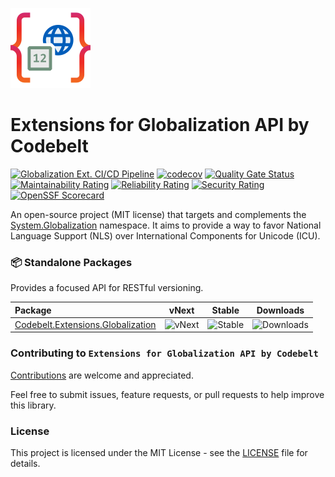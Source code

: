![Extensions for Globalization API by Codebelt](.nuget/icon.png)

# Extensions for Globalization API by Codebelt

[![Globalization Ext. CI/CD Pipeline](https://github.com/codebeltnet/globalization/actions/workflows/pipelines.yml/badge.svg)](https://github.com/codebeltnet/globalization/actions/workflows/pipelines.yml) [![codecov](https://codecov.io/gh/codebeltnet/globalization/graph/badge.svg?token=BN2UhFM3bb)](https://codecov.io/gh/codebeltnet/globalization) [![Quality Gate Status](https://sonarcloud.io/api/project_badges/measure?project=globalization&metric=alert_status)](https://sonarcloud.io/dashboard?id=globalization) [![Maintainability Rating](https://sonarcloud.io/api/project_badges/measure?project=globalization&metric=sqale_rating)](https://sonarcloud.io/dashboard?id=globalization) [![Reliability Rating](https://sonarcloud.io/api/project_badges/measure?project=globalization&metric=reliability_rating)](https://sonarcloud.io/dashboard?id=globalization) [![Security Rating](https://sonarcloud.io/api/project_badges/measure?project=globalization&metric=security_rating)](https://sonarcloud.io/dashboard?id=globalization) [![OpenSSF Scorecard](https://api.scorecard.dev/projects/github.com/codebeltnet/xunit/badge)](https://scorecard.dev/viewer/?uri=github.com/codebeltnet/globalization)

An open-source project (MIT license) that targets and complements the [System.Globalization](https://github.com/dotnet/runtime/tree/main/src/libraries/System.Private.CoreLib/src/System/Globalization) namespace. It aims to provide a way to favor National Language Support (NLS) over International Components for Unicode (ICU).

### 📦 Standalone Packages

Provides a focused API for RESTful versioning.

|Package|vNext|Stable|Downloads|
|:--|:-:|:-:|:-:|
| [Codebelt.Extensions.Globalization](https://www.nuget.org/packages/Codebelt.Extensions.Globalization/) | ![vNext](https://img.shields.io/nuget/vpre/Codebelt.Extensions.Globalization?logo=nuget) | ![Stable](https://img.shields.io/nuget/v/Codebelt.Extensions.Globalization?logo=nuget) | ![Downloads](https://img.shields.io/nuget/dt/Codebelt.Extensions.Globalization?color=blueviolet&logo=nuget) |

### Contributing to `Extensions for Globalization API by Codebelt`
[Contributions](.github/CONTRIBUTING.md) are welcome and appreciated.

Feel free to submit issues, feature requests, or pull requests to help improve this library.

### License
This project is licensed under the MIT License - see the [LICENSE](LICENSE.md) file for details.
